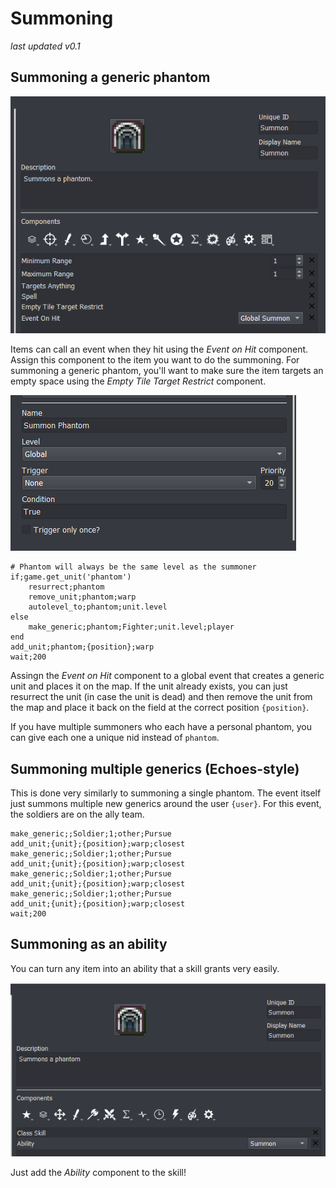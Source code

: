 # Summoning

_last updated v0.1_

## Summoning a generic phantom

![SummonItemScreenshot](./images/Summoning/SummonItemScreenshot.png)

Items can call an event when they hit using the *Event on Hit* component. Assign this component to the item you want to do the summoning. For summoning a generic phantom, you'll want to make sure the item targets an empty space using the *Empty Tile Target Restrict* component. 

![GlobalSummonEvent](./images/Summoning/SummonEventScreenshot.png)

```
# Phantom will always be the same level as the summoner
if;game.get_unit('phantom')
    resurrect;phantom
    remove_unit;phantom;warp
    autolevel_to;phantom;unit.level
else
    make_generic;phantom;Fighter;unit.level;player
end
add_unit;phantom;{position};warp
wait;200
```

Assingn the *Event on Hit* component to a global event that creates a generic unit and places it on the map. If the unit already exists, you can just resurrect the unit (in case the unit is dead) and then remove the unit from the map and place it back on the field at the correct position `{position}`.

If you have multiple summoners who each have a personal phantom, you can give each one a unique nid instead of `phantom`.

## Summoning multiple generics (Echoes-style)

This is done very similarly to summoning a single phantom. The event itself just summons multiple new generics around the user `{user}`. For this event, the soldiers are on the ally team.

```
make_generic;;Soldier;1;other;Pursue
add_unit;{unit};{position};warp;closest
make_generic;;Soldier;1;other;Pursue
add_unit;{unit};{position};warp;closest
make_generic;;Soldier;1;other;Pursue
add_unit;{unit};{position};warp;closest
make_generic;;Soldier;1;other;Pursue
add_unit;{unit};{position};warp;closest
wait;200
```

## Summoning as an ability

You can turn any item into an ability that a skill grants very easily.

![SummonAbility](./images/Summoning/SummonAbility.png)

Just add the *Ability* component to the skill!

